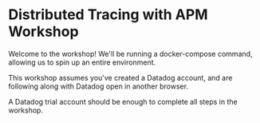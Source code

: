# Distributed Tracing with APM Workshop

Welcome to the workshop! We'll be running a docker-compose command, allowing us to spin up an entire environment.

This workshop assumes you've created a Datadog account, and are following along with Datadog open in another browser.

A Datadog trial account should be enough to complete all steps in the workshop.

